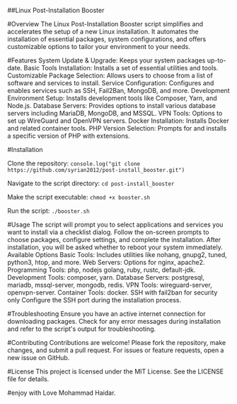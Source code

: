 ##Linux Post-Installation Booster

#Overview
The Linux Post-Installation Booster script simplifies and accelerates the setup of a new Linux installation. It automates the installation of essential packages, system configurations, and offers customizable options to tailor your environment to your needs.

#Features
System Update & Upgrade: Keeps your system packages up-to-date.
Basic Tools Installation: Installs a set of essential utilities and tools.
Customizable Package Selection: Allows users to choose from a list of software and services to install.
Service Configuration: Configures and enables services such as SSH, Fail2Ban, MongoDB, and more.
Development Environment Setup: Installs development tools like Composer, Yarn, and Node.js.
Database Servers: Provides options to install various database servers including MariaDB, MongoDB, and MSSQL.
VPN Tools: Options to set up WireGuard and OpenVPN servers.
Docker Installation: Installs Docker and related container tools.
PHP Version Selection: Prompts for and installs a specific version of PHP with extensions.

#Installation

Clone the repository:
```console.log("git clone https://github.com/syrian2012/post-install_booster.git")```


Navigate to the script directory:
```cd post-install_booster```

Make the script executable:
```chmod +x booster.sh```

Run the script:
```./booster.sh```

#Usage
The script will prompt you to select applications and services you want to install via a checklist dialog.
Follow the on-screen prompts to choose packages, configure settings, and complete the installation.
After installation, you will be asked whether to reboot your system immediately.
Available Options
Basic Tools: Includes utilities like nohang, gnupg2, tuned, python3, htop, and more.
Web Servers: Options for nginx, apache2.
Programming Tools: php, nodejs golang, ruby, rustc, default-jdk.
Development Tools: composer, yarn.
Database Servers: postgresql, mariadb, mssql-server, mongodb, redis.
VPN Tools: wireguard-server, openvpn-server.
Container Tools: docker.
SSH with fail2ban for security only Configure the SSH port during the installation process.

#Troubleshooting
Ensure you have an active internet connection for downloading packages.
Check for any error messages during installation and refer to the script's output for troubleshooting.

#Contributing
Contributions are welcome! Please fork the repository, make changes, and submit a pull request. For issues or feature requests, open a new issue on GitHub.

#License
This project is licensed under the MIT License. See the LICENSE file for details.

#enjoy with Love Mohammad Haidar.

